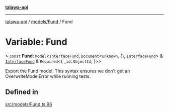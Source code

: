 [**talawa-api**](../../../README.md)

***

[talawa-api](../../../modules.md) / [models/Fund](../README.md) / Fund

# Variable: Fund

\> `const` **Fund**: `Model`\<[`InterfaceFund`](../interfaces/InterfaceFund.md), `Document`\<`unknown`, \{\}, [`InterfaceFund`](../interfaces/InterfaceFund.md)\> & [`InterfaceFund`](../interfaces/InterfaceFund.md) & `Required`\<\{ `_id`: `ObjectId`; \}\>\>

Export the Fund model.
This syntax ensures we don't get an OverwriteModelError while running tests.

## Defined in

[src/models/Fund.ts:96](https://github.com/PalisadoesFoundation/talawa-api/blob/3a5276aff43f5de4f7fab3ec9683a420dcdc7a06/src/models/Fund.ts#L96)
